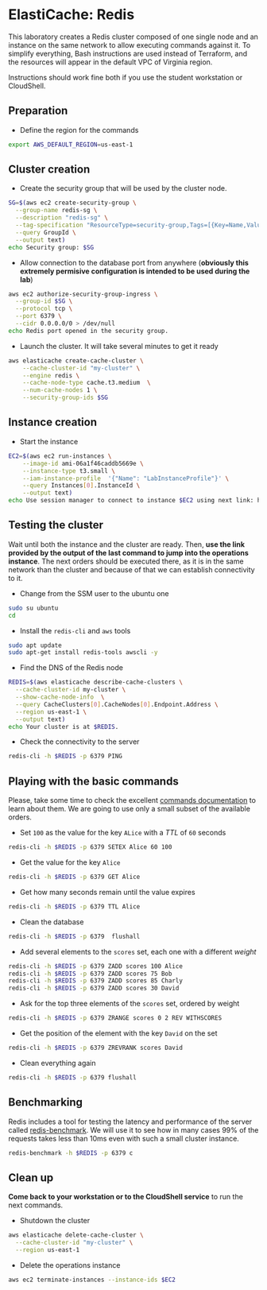 # ElastiCache: Redis

This laboratory creates a Redis cluster composed of one single node and an instance
on the same network to allow executing commands against it. To simplify everything,
Bash instructions are used instead of Terraform, and the resources will appear in the
default VPC of Virginia region.

Instructions should work fine both if you use the student workstation or CloudShell.

## Preparation

* Define the region for the commands

```bash
export AWS_DEFAULT_REGION=us-east-1
```

## Cluster creation

* Create the security group that will be used by the cluster node.

```bash
SG=$(aws ec2 create-security-group \
  --group-name redis-sg \
  --description "redis-sg" \
  --tag-specification "ResourceType=security-group,Tags=[{Key=Name,Value=redis-sg}]" \
  --query GroupId \
  --output text)
echo Security group: $SG
```

* Allow connection to the database port from anywhere (**obviously this extremely
permisive configuration is intended to be used during the lab**)

```bash
aws ec2 authorize-security-group-ingress \
  --group-id $SG \
  --protocol tcp \
  --port 6379 \
  --cidr 0.0.0.0/0 > /dev/null
echo Redis port opened in the security group.
```

* Launch the cluster. It will take several minutes to get it ready

```bash
aws elasticache create-cache-cluster \
    --cache-cluster-id "my-cluster" \
    --engine redis \
    --cache-node-type cache.t3.medium  \
    --num-cache-nodes 1 \
    --security-group-ids $SG
```

## Instance creation

* Start the instance

```bash
EC2=$(aws ec2 run-instances \
    --image-id ami-06a1f46caddb5669e \
    --instance-type t3.small \
    --iam-instance-profile  '{"Name": "LabInstanceProfile"}' \
    --query Instances[0].InstanceId \
    --output text)
echo Use session manager to connect to instance $EC2 using next link: https://us-east-1.console.aws.amazon.com/systems-manager/session-manager/$EC2?region=us-east-1.
```

## Testing the cluster

Wait until both the instance and the cluster are ready. Then, **use the link provided by the 
output of the last command to jump into the operations instance**. The next orders should
be executed there, as it is in the same network than the cluster and because of that we
can establish connectivity to it.

* Change from the SSM user to the ubuntu one

```bash
sudo su ubuntu
cd
```

* Install the `redis-cli` and `aws` tools

```bash
sudo apt update 
sudo apt-get install redis-tools awscli -y
```

* Find the DNS of the Redis node

```bash
REDIS=$(aws elasticache describe-cache-clusters \
  --cache-cluster-id my-cluster \
  --show-cache-node-info  \
  --query CacheClusters[0].CacheNodes[0].Endpoint.Address \
  --region us-east-1 \
  --output text)
echo Your cluster is at $REDIS.
```

* Check the connectivity to the server

```bash
redis-cli -h $REDIS -p 6379 PING
```

## Playing with the basic commands

Please, take some time to check the excellent [commands documentation](https://redis.io/commands/) to
learn about them. We are going to use only a small subset of the available orders.

* Set `100` as the value for the key `ALice` with a *TTL* of `60` seconds

```bash
redis-cli -h $REDIS -p 6379 SETEX Alice 60 100
```

* Get the value for the key `Alice`

```bash
redis-cli -h $REDIS -p 6379 GET Alice
```

* Get how many seconds remain until the value expires

```bash
redis-cli -h $REDIS -p 6379 TTL Alice
```

* Clean the database

```bash
redis-cli -h $REDIS -p 6379  flushall
```

* Add several elements to the `scores` set, each one with a different *weight*

```bash
redis-cli -h $REDIS -p 6379 ZADD scores 100 Alice
redis-cli -h $REDIS -p 6379 ZADD scores 75 Bob
redis-cli -h $REDIS -p 6379 ZADD scores 85 Charly
redis-cli -h $REDIS -p 6379 ZADD scores 30 David
```

* Ask for the top three elements of the `scores` set, ordered by weight

```bash
redis-cli -h $REDIS -p 6379 ZRANGE scores 0 2 REV WITHSCORES
```

* Get the position of the element with the key `David` on the set

```bash
redis-cli -h $REDIS -p 6379 ZREVRANK scores David
```

* Clean everything again

```bash
redis-cli -h $REDIS -p 6379 flushall
```

## Benchmarking

Redis includes a tool for testing the latency and performance of the server called
[redis-benchmark](https://redis.io/docs/management/optimization/benchmarks/). We will
use it to see how in many cases 99% of the requests takes less than 10ms even with such
a small cluster instance.

```bash
redis-benchmark -h $REDIS -p 6379 c
```

## Clean up

**Come back to your workstation or to the CloudShell service** to run the next commands.

* Shutdown the cluster

```bash
aws elasticache delete-cache-cluster \
  --cache-cluster-id "my-cluster" \
  --region us-east-1
```

* Delete the operations instance

```bash
aws ec2 terminate-instances --instance-ids $EC2
```
